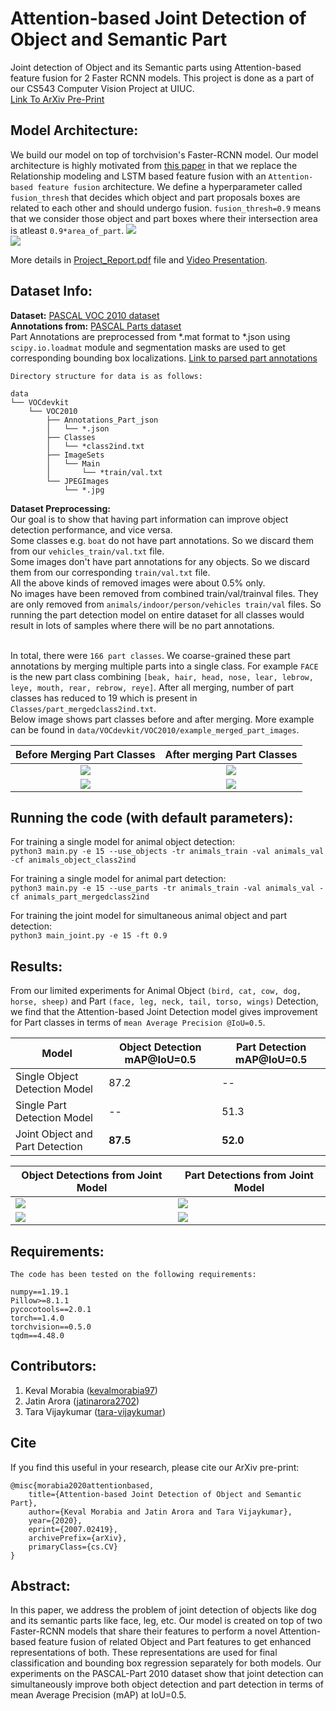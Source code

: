 # Attention-based Joint Detection of Object and Semantic Part
Joint detection of Object and its Semantic parts using Attention-based feature fusion for 2 Faster RCNN models. This project is done as a part of our CS543 Computer Vision Project at UIUC.<br>
[Link To ArXiv Pre-Print](https://arxiv.org/abs/2007.02419)

## Model Architecture:
We build our model on top of torchvision's Faster-RCNN model. Our model architecture is highly motivated from [this paper](https://link.springer.com/chapter/10.1007/978-3-030-20873-8_32) in that we replace the Relationship modeling and LSTM based feature fusion with an ```Attention-based feature fusion``` architecture.
We define a hyperparameter called ```fusion_thresh``` that decides which object and part proposals boxes are related to each other and should undergo fusion. ```fusion_thresh=0.9``` means that we consider those object and part boxes where their intersection area is atleast ```0.9*area_of_part```.
![](https://github.com/kevalmorabia97/Object-and-Semantic-Part-Detection-pyTorch/blob/master/extra/imgs/architecture.png)<br>
![](https://github.com/kevalmorabia97/Object-and-Semantic-Part-Detection-pyTorch/blob/master/extra/imgs/feature_fusion.png)

More details in [Project_Report.pdf](https://github.com/kevalmorabia97/Object-and-Semantic-Part-Detection-pyTorch/blob/master/Project_Report.pdf) file and [Video Presentation](https://drive.google.com/open?id=1cdqaQUN77hxnAd_xIfeRv47RRTU5W9wX).

## Dataset Info:
**Dataset:** [PASCAL VOC 2010 dataset](http://host.robots.ox.ac.uk/pascal/VOC/voc2010/index.html#devkit)<br>
**Annotations from:** [PASCAL Parts dataset](http://roozbehm.info/pascal-parts/pascal-parts.html)
<br>Part Annotations are preprocessed from  \*.mat format to \*.json using ```scipy.io.loadmat``` module and segmentation masks are used to get corresponding bounding box localizations. [Link to parsed part annotations](https://drive.google.com/drive/folders/1sF1NY0VygsvoGvRkp90e3x5zYgx7RRKc?usp=sharing)

```
Directory structure for data is as follows:

data
└── VOCdevkit
    └── VOC2010
        ├── Annotations_Part_json
        │   └── *.json
        ├── Classes
        │   └── *class2ind.txt
        ├── ImageSets
        │   └── Main
        │       └── *train/val.txt
        └── JPEGImages
            └── *.jpg
```

**Dataset Preprocessing:**
<br>Our goal is to show that having part information can improve object detection performance, and vice versa.
<br>Some classes e.g. ```boat``` do not have part annotations. So we discard them from our ```vehicles_train/val.txt``` file.
<br>Some images don't have part annotations for any objects. So we discard them from our corresponding ```train/val.txt``` file.
<br>All the above kinds of removed images were about 0.5% only.
<br>No images have been removed from combined train/val/trainval files. They are only removed from ```animals/indoor/person/vehicles train/val``` files. So running the part detection model on entire dataset for all classes would result in lots of samples where there will be no part annotations.

<br>In total, there were ```166 part classes```. We coarse-grained these part annotations by merging multiple parts into a single class. For example ```FACE``` is the new part class combining ```[beak, hair, head, nose, lear, lebrow, leye, mouth, rear, rebrow, reye]```. After all merging, number of part classes has reduced to 19 which is present in ```Classes/part_mergedclass2ind.txt```.
<br> Below image shows part classes before and after merging. More example can be found in ```data/VOCdevkit/VOC2010/example_merged_part_images```.

Before Merging Part Classes|After merging Part Classes
:-------------------------:|:-------------------------:
![](https://github.com/kevalmorabia97/Object-and-Semantic-Part-Detection-pyTorch/blob/master/data/VOCdevkit/VOC2010/example_merged_part_images/2008_000217_allparts.jpg)  |  ![](https://github.com/kevalmorabia97/Object-and-Semantic-Part-Detection-pyTorch/blob/master/data/VOCdevkit/VOC2010/example_merged_part_images/2008_000217_mergedparts.jpg)
![](https://github.com/kevalmorabia97/Object-and-Semantic-Part-Detection-pyTorch/blob/master/data/VOCdevkit/VOC2010/example_merged_part_images/2008_000112_allparts.jpg)  |  ![](https://github.com/kevalmorabia97/Object-and-Semantic-Part-Detection-pyTorch/blob/master/data/VOCdevkit/VOC2010/example_merged_part_images/2008_000112_mergedparts.jpg)

## Running the code (with default parameters):
For training a single model for animal object detection:<br>
```python3 main.py -e 15 --use_objects -tr animals_train -val animals_val -cf animals_object_class2ind```

For training a single model for animal part detection:<br>
```python3 main.py -e 15 --use_parts -tr animals_train -val animals_val -cf animals_part_mergedclass2ind```

For training the joint model for simultaneous animal object and part detection:<br>
```python3 main_joint.py -e 15 -ft 0.9```

## Results:
From our limited experiments for Animal Object ```(bird, cat, cow, dog, horse, sheep)``` and Part ```(face, leg, neck, tail, torso, wings)``` Detection, we find that the Attention-based Joint Detection model gives improvement for Part classes in terms of ```mean Average Precision @IoU=0.5```.

| Model | Object Detection mAP@IoU=0.5 | Part Detection mAP@IoU=0.5 |
| ------------- | ------------- | ------------- |
| Single Object Detection Model  | 87.2  | --  |
| Single Part Detection Model | --  | 51.3  |
| Joint Object and Part Detection | **87.5**  | **52.0**  |


| Object Detections from Joint Model | Part Detections from Joint Model |
| ------------- | ------------- |
| ![](https://github.com/kevalmorabia97/Object-and-Semantic-Part-Detection-pyTorch/blob/master/extra/imgs/2008_000080_obj.jpg)  | ![](https://github.com/kevalmorabia97/Object-and-Semantic-Part-Detection-pyTorch/blob/master/extra/imgs/2008_000080_part.jpg) |
| ![](https://github.com/kevalmorabia97/Object-and-Semantic-Part-Detection-pyTorch/blob/master/extra/imgs/2008_000765_obj.jpg)  | ![](https://github.com/kevalmorabia97/Object-and-Semantic-Part-Detection-pyTorch/blob/master/extra/imgs/2008_000765_part.jpg) |

## Requirements:
```
The code has been tested on the following requirements:

numpy==1.19.1
Pillow>=8.1.1
pycocotools==2.0.1
torch==1.4.0
torchvision==0.5.0
tqdm==4.48.0
```

## Contributors:
1. Keval Morabia ([kevalmorabia97](https://github.com/kevalmorabia97/))
2. Jatin Arora ([jatinarora2702](https://github.com/jatinarora2702))
3. Tara Vijaykumar ([tara-vijaykumar](https://github.com/tara-vijaykumar))

## Cite
If you find this useful in your research, please cite our ArXiv pre-print:
```
@misc{morabia2020attentionbased,
    title={Attention-based Joint Detection of Object and Semantic Part},
    author={Keval Morabia and Jatin Arora and Tara Vijaykumar},
    year={2020},
    eprint={2007.02419},
    archivePrefix={arXiv},
    primaryClass={cs.CV}
}
```


## Abstract:
In this paper, we address the problem of joint detection of objects like dog and its semantic parts like face, leg, etc. Our model is created on top of two Faster-RCNN models that share their features to perform a novel Attention-based feature fusion of related Object and Part features to get enhanced representations of both. These representations are used for final classification and bounding box regression separately for both models. Our experiments on the PASCAL-Part 2010 dataset show that joint detection can simultaneously improve both object detection and part detection in terms of mean Average Precision (mAP) at IoU=0.5. 
